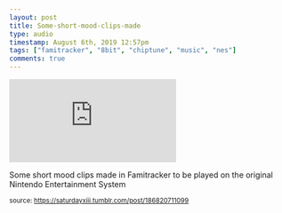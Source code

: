 ```yaml
---
layout: post
title: Some-short-mood-clips-made
type: audio
timestamp: August 6th, 2019 12:57pm
tags: ["famitracker", "8bit", "chiptune", "music", "nes"]
comments: true
---
```

<embed type="audio/mpeg" src="https://bandcamp.com/stream_redirect?enc=mp3-128&amp;track_id=2323976698&amp;ts=1618416879&amp;t=18c978a35b3b5c9154803097ddffc9cf2639f5d8">
       
Some short mood clips made in Famitracker to be played on the original Nintendo Entertainment System
 
  
<small>source: https://saturdayxiii.tumblr.com/post/186820711099</small>